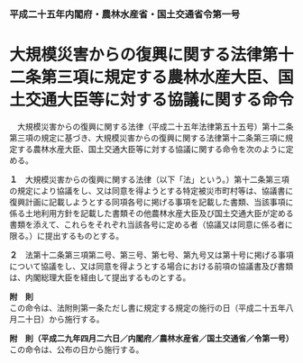 ### 平成二十五年内閣府・農林水産省・国土交通省令第一号  
# 大規模災害からの復興に関する法律第十二条第三項に規定する農林水産大臣、国土交通大臣等に対する協議に関する命令  
　大規模災害からの復興に関する法律（平成二十五年法律第五十五号）第十二条第三項の規定に基づき、大規模災害からの復興に関する法律第十二条第三項に規定する農林水産大臣、国土交通大臣等に対する協議に関する命令を次のように定める。  
  
**１**　大規模災害からの復興に関する法律（以下「法」という。）第十二条第三項の規定により協議をし、又は同意を得ようとする特定被災市町村等は、協議書に復興計画に記載しようとする同項各号に掲げる事項を記載した書類、当該事項に係る土地利用方針を記載した書類その他農林水産大臣及び国土交通大臣が定める書類を添えて、これらをそれぞれ当該各号に定める者（協議又は同意に係る者に限る。）に提出するものとする。  
  
**２**　法第十二条第三項第二号、第三号、第七号、第九号又は第十号に掲げる事項について協議をし、又は同意を得ようとする場合における前項の協議書及び書類は、内閣総理大臣を経由して提出するものとする。  
  
**附　則**  
この命令は、法附則第一条ただし書に規定する規定の施行の日（平成二十五年八月二十日）から施行する。  
  
**附　則（平成二九年四月二六日／内閣府／農林水産省／国土交通省／令第一号）**  
この命令は、公布の日から施行する。  
  
